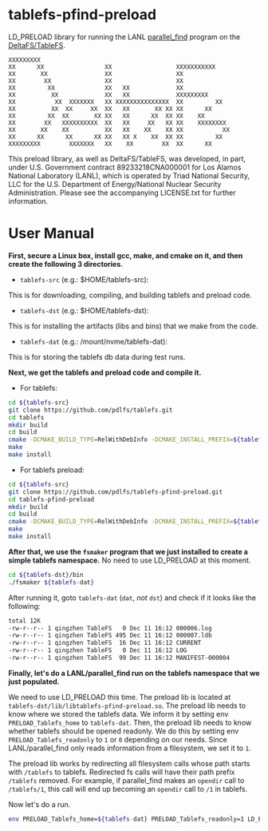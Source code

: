 # tablefs-pfind-preload
LD_PRELOAD library for running the LANL [parallel_find](https://github.com/mar-file-system/GUFI/blob/parallel_find/src/parallel_find.c) program on the [DeltaFS/TableFS](https://github.com/pdlfs/tablefs).

```
XXXXXXXXX
XX      XX                 XX                  XXXXXXXXXXX
XX       XX                XX                  XX
XX        XX               XX                  XX
XX         XX              XX   XX             XX
XX          XX             XX   XX             XXXXXXXXX
XX           XX  XXXXXXX   XX XXXXXXXXXXXXXXX  XX         XX
XX          XX  XX     XX  XX   XX       XX XX XX      XX
XX         XX  XX       XX XX   XX      XX  XX XX    XX
XX        XX   XXXXXXXXXX  XX   XX     XX   XX XX    XXXXXXXX
XX       XX    XX          XX   XX    XX    XX XX           XX
XX      XX      XX      XX XX   XX X    XX  XX XX         XX
XXXXXXXXX        XXXXXXX   XX    XX        XX  XX      XX
```

This preload library, as well as DeltaFS/TableFS, was developed, in part, under U.S. Government contract 89233218CNA000001 for Los Alamos National Laboratory (LANL), which is operated by Triad National Security, LLC for the U.S. Department of Energy/National Nuclear Security Administration. Please see the accompanying LICENSE.txt for further information.

# User Manual

**First, secure a Linux box, install gcc, make, and cmake on it, and then create the following 3 directories.**

* `tablefs-src` (e.g.: $HOME/tablefs-src):

This is for downloading, compiling, and building tablefs and preload code.

* `tablefs-dst` (e.g.: $HOME/tablefs-dst):

This is for installing the artifacts (libs and bins) that we make from the code.
  
* `tablefs-dat` (e.g.: /mount/nvme/tablefs-dat):

This is for storing the tablefs db data during test runs.

**Next, we get the tablefs and preload code and compile it.**

* For tablefs:

```bash
cd ${tablefs-src}
git clone https://github.com/pdlfs/tablefs.git
cd tablefs
mkdir build
cd build
cmake -DCMAKE_BUILD_TYPE=RelWithDebInfo -DCMAKE_INSTALL_PREFIX=${tablefs-dst} -DTABLEFS_COMMON_INTREE=ON -DBUILD_SHARED_LIBS=ON -DBUILD_TESTS=ON ..
make
make install
```

* For tablefs preload:

```bash
cd ${tablefs-src}
git clone https://github.com/pdlfs/tablefs-pfind-preload.git
cd tablefs-pfind-preload
mkdir build
cd build
cmake -DCMAKE_BUILD_TYPE=RelWithDebInfo -DCMAKE_INSTALL_PREFIX=${tablefs-dst} ..
make
make install
```

**After that, we use the `fsmaker` program that we just installed to create a simple tablefs namespace.**
No need to use LD_PRELOAD at this moment.

```bash
cd ${tablefs-dst}/bin
./fsmaker ${tablefs-dat}
```

After running it, goto `tablefs-dat` (`dat`, *not* `dst`) and check if it looks like the following:

```bash
total 12K
-rw-r--r-- 1 qingzhen TableFS   0 Dec 11 16:12 000006.log
-rw-r--r-- 1 qingzhen TableFS 495 Dec 11 16:12 000007.ldb
-rw-r--r-- 1 qingzhen TableFS  16 Dec 11 16:12 CURRENT
-rw-r--r-- 1 qingzhen TableFS   0 Dec 11 16:12 LOG
-rw-r--r-- 1 qingzhen TableFS  99 Dec 11 16:12 MANIFEST-000004
```

**Finally, let's do a LANL/parallel_find run on the tablefs namespace that we just populated.**

We need to use LD_PRELOAD this time. The preload lib is located at `tablefs-dst/lib/libtablefs-pfind-preload.so`. The preload lib needs to know where we stored the tablefs data. We inform it by setting env `PRELOAD_Tablefs_home` to `tablefs-dat`. Then, the preload lib needs to know whether tablefs should be opened readonly. We do this by setting env `PRELOAD_Tablefs_readonly` to `1` or `0` depending on our needs. Since LANL/parallel_find only reads information from a filesystem, we set it to `1`.

The preload lib works by redirecting all filesystem calls whose path starts with `/tablefs` to tablefs. Redirected fs calls will have their path prefix `/tablefs` removed. For example, if parallel_find makes an `opendir` call to `/tablefs/1`,  this call will end up becoming an `opendir` call to `/1` in tablefs.

Now let's do a run.

```bash
env PRELOAD_Tablefs_home=${tablefs-dat} PRELOAD_Tablefs_readonly=1 LD_PRELOAD=${tablefs-dst}/lib/libtablefs-pfind-preload.so /path/to/lanl/gufi/parallel_find /tablefs -n 2
```
